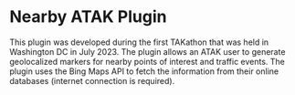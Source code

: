 # Nearby ATAK Plugin

This plugin was developed during the first TAKathon that was held in Washington DC in July 2023. The plugin allows an ATAK user to generate geolocalized markers for nearby points of interest and traffic events. The plugin uses the Bing Maps API to fetch the information from their online databases (internet connection is required).